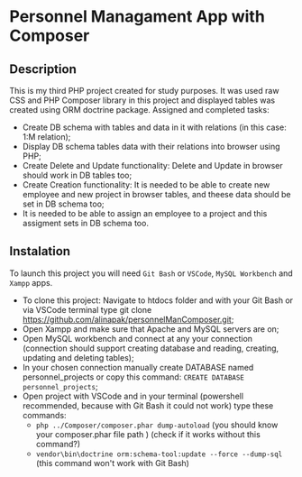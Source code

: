 # Personnel Managament App with Composer

## Description
This is my third PHP project created for study purposes. It was used raw CSS and PHP Composer library in this project and displayed tables was created using ORM doctrine package. Assigned and completed tasks:

* Create DB schema with tables and data in it with relations (in this case: 1:M relation);
* Display DB schema tables data with their relations into browser using PHP;
* Create Delete and Update functionality: Delete and Update in browser should work in DB tables too;
* Create Creation functionality: It is needed to be able to create new employee and new project in browser tables, and theese data should be set in DB schema too;
* It is needed to be able to assign an employee to a project and this assigment sets in DB schema too.

## Instalation
To launch this project you will need `Git Bash` or `VSCode`, `MySQL Workbench` and `Xampp` apps.

* To clone this project: Navigate to htdocs folder and with your Git Bash or via VSCode terminal type git clone https://github.com/alinapak/personnelManComposer.git;
* Open Xampp and make sure that Apache and MySQL servers are on;
* Open MySQL workbench and connect at any your connection (connection should support creating database and reading, creating, updating and deleting tables);
* In your chosen connection manually create DATABASE named personnel_projects or copy this command: `CREATE DATABASE personnel_projects`;
* Open project with VSCode and in your terminal (powershell recommended, because with Git Bash it could not work) type these commands: 
   * `php ../Composer/composer.phar dump-autoload` (you should know your composer.phar file path ) (check if it works without this command?)
   * `vendor\bin\doctrine orm:schema-tool:update --force --dump-sql` (this command won't work with Git Bash)
